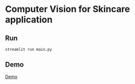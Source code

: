 # Computer Vision for Skincare application

## Run
`streamlit run main.py`

## Demo
[Demo](images/demo.gif)

